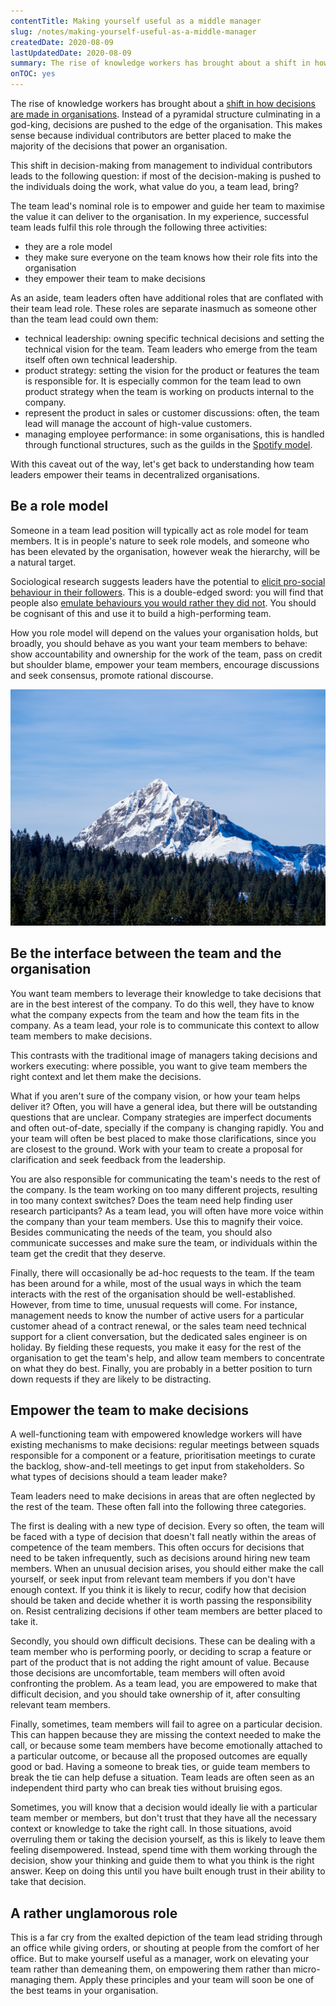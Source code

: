 ```yaml
---
contentTitle: Making yourself useful as a middle manager
slug: /notes/making-yourself-useful-as-a-middle-manager
createdDate: 2020-08-09
lastUpdatedDate: 2020-08-09
summary: The rise of knowledge workers has brought about a shift in how decisions are made in organisations. Decisions are pushed to the edge of the organisation. But if most of the decision-making is pushed to the individuals doing the work, what value do team leads bring?
onTOC: yes
---
```


The rise of knowledge workers has brought about a [shift in how decisions are made in organisations](https://hbr.org/2011/12/first-lets-fire-all-the-managers). Instead of a pyramidal structure culminating in a god-king, decisions are pushed to the edge of the organisation. This makes sense because individual contributors are better placed to make the majority of the decisions that power an organisation. 

This shift in decision-making from management to individual contributors leads to the following question: if most of the decision-making is pushed to the individuals doing the work, what value do you, a team lead, bring?

The team lead's nominal role is to empower and guide her team to maximise the value it can deliver to the organisation. In my experience, successful team leads fulfil this role through the following three activities:

- they are a role model
- they make sure everyone on the team knows how their role fits into the organisation
- they empower their team to make decisions

As an aside, team leaders often have additional roles that are conflated with their team lead role. These roles are separate inasmuch as someone other than the team lead could own them:

- technical leadership: owning specific technical decisions and setting the technical vision for the team. Team leaders who emerge from the team itself often own technical leadership.
- product strategy: setting the vision for the product or features the team is responsible for. It is especially common for the team lead to own product strategy when the team is working on products internal to the company.
- represent the product in sales or customer discussions: often, the team lead will manage the account of high-value customers.
- managing employee performance: in some organisations, this is handled through functional structures, such as the guilds in the [Spotify model](https://www.youtube.com/watch?v=4GK1NDTWbkY).

With this caveat out of the way, let's get back to understanding how team leaders empower their teams in decentralized organisations.

## Be a role model

Someone in a team lead position will typically act as role model for team members. It is in people's nature to seek role models, and someone who has been elevated by the organisation, however weak the hierarchy, will be a natural target.

Sociological research suggests leaders have the potential to [elicit pro-social behaviour in their followers](https://www.sciencedirect.com/science/article/pii/S0167268118302063). This is a double-edged sword: you will find that people also [emulate behaviours you would rather they did not](https://www.sciencedirect.com/science/article/abs/pii/S1053535708001157). You should be cognisant of this and use it to build a high-performing team. 

How you role model will depend on the values your organisation holds, but broadly, you should behave as you want your team members to behave: show accountability and ownership for the work of the team, pass on credit but shoulder blame, empower your team members, encourage discussions and seek consensus, promote rational discourse.

![](./images/manager-1.jpg)

## Be the interface between the team and the organisation

You want team members to leverage their knowledge to take decisions that are in the best interest of the company. To do this well, they have to know what the company expects from the team and how the team fits in the company. As a team lead, your role is to communicate this context to allow team members to make decisions. 

This contrasts with the traditional image of managers taking decisions and workers executing: where possible, you want to give team members the right context and let them make the decisions.

What if you aren't sure of the company vision, or how your team helps deliver it? Often, you will have a general idea, but there will be outstanding questions that are unclear. Company strategies are imperfect documents and often out-of-date, specially if the company is changing rapidly. You and your team will often be best placed to make those clarifications, since you are closest to the ground. Work with your team to create a proposal for clarification and seek feedback from the leadership.

You are also responsible for communicating the team's needs to the rest of the company. Is the team working on too many different projects, resulting in too many context switches? Does the team need help finding user research participants? As a team lead, you will often have more voice within the company than your team members. Use this to magnify their voice. Besides communicating the needs of the team, you should also communicate successes and make sure the team, or individuals within the team get the credit that they deserve.

Finally, there will occasionally be ad-hoc requests to the team. If the team has been around for a while, most of the usual ways in which the team interacts with the rest of the organisation should be well-established. However, from time to time, unusual requests will come. For instance, management needs to know the number of active users for a particular customer ahead of a contract renewal, or the sales team need technical support for a client conversation, but the dedicated sales engineer is on holiday. By fielding these requests, you make it easy for the rest of the organisation to get the team's help, and allow team members to concentrate on what they do best. Finally, you are probably in a better position to turn down requests if they are likely to be distracting.

## Empower the team to make decisions

A well-functioning team with empowered knowledge workers will have existing mechanisms to make decisions: regular meetings between squads responsible for a component or a feature, prioritisation meetings to curate the backlog, show-and-tell meetings to get input from stakeholders. So what types of decisions should a team leader make?

Team leaders need to make decisions in areas that are often neglected by the rest of the team. These often fall into the following three categories.

The first is dealing with a new type of decision. Every so often, the team will be faced with a type of decision that doesn't fall neatly within the areas of competence of the team members. This often occurs for decisions that need to be taken infrequently, such as decisions around hiring new team members. When an unusual decision arises, you should either make the call yourself, or seek input from relevant team members if you don't have enough context. If you think it is likely to recur, codify how that decision should be taken and decide whether it is worth passing the responsibility on. Resist centralizing decisions if other team members are better placed to take it.

Secondly, you should own difficult decisions. These can be dealing with a team member who is performing poorly, or deciding to scrap a feature or part of the product that is not adding the right amount of value. Because those decisions are uncomfortable, team members will often avoid confronting the problem. As a team lead, you are empowered to make that difficult decision, and you should take ownership of it, after consulting relevant team members.

Finally, sometimes, team members will fail to agree on a particular decision. This can happen because they are missing the context needed to make the call, or because some team members have become emotionally attached to a particular outcome, or because all the proposed outcomes are equally good or bad. Having a someone to break ties, or guide team members to break the tie can help defuse a situation. Team leads are often seen as an independent third party who can break ties without bruising egos.

Sometimes, you will know that a decision would ideally lie with a particular team member or members, but don't trust that they have all the necessary context or knowledge to take the right call. In those situations, avoid overruling them or taking the decision yourself, as this is likely to leave them feeling disempowered. Instead, spend time with them working through the decision, show your thinking and guide them to what you think is the right answer. Keep on doing this until you have built enough trust in their ability to take that decision.

## A rather unglamorous role

This is a far cry from the exalted depiction of the team lead striding through an office while giving orders, or shouting at people from the comfort of her office. But to make yourself useful as a manager, work on elevating your team rather than demeaning them, on empowering them rather than micro-managing them. Apply these principles and your team will soon be one of the best teams in your organisation.
